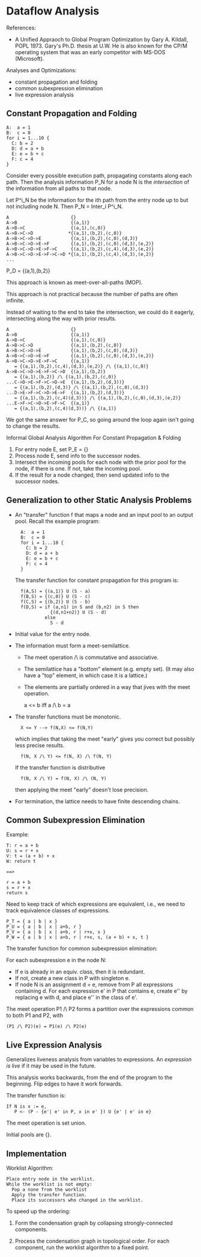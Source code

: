 # Dataflow Analysis

References:

  * A Unified Appraoch to Global Program Optimization
    by Gary A. Kildall, POPL 1973.
    Gary's Ph.D. thesis at U.W.
    He is also known for the CP/M operating system that was an
    early competitor with MS-DOS (Microsoft).

Analyses and Optimizations:

  * constant propagation and folding
  * common subexpression elimination
  * live expression analysis 

## Constant Propagation and Folding

    A:  a = 1
    B:  c = 0
    for i = 1...10 {
      C: b = 2
      D: d = a + b
      E: e = b + c
      F: c = 4
    }

Consider every possible execution path, propagating constants along
each path.  Then the analysis information P_N for a node N is the
*intersection* of the information from all paths to that node.

Let P^i_N be the information for the ith path from the entry node 
up to but not including node N.
Then P_N = Inter_i P^i_N.

    A                       {}
    A->B                    {(a,1)}
    A->B->C                 {(a,1),(c,0)}
    A->B->C->D             *{(a,1),(b,2),(c,0)}
    A->B->C->D->E           {(a,1),(b,2),(c,0),(d,3)}
    A->B->C->D->E->F        {(a,1),(b,2),(c,0),(d,3),(e,2)}
    A->B->C->D->E->F->C     {(a,1),(b,2),(c,4),(d,3),(e,2)}
    A->B->C->D->E->F->C->D *{(a,1),(b,2),(c,4),(d,3),(e,2)}
    ...

P_D = {(a,1),(b,2)}

This approach is known as meet-over-all-paths (MOP).

This approach is not practical because the number of paths are often
infinite.

Instead of waiting to the end to take the intersection, we could do it
eagerly, intersecting along the way with prior results.

    A                       {}
    A->B                    {(a,1)}
    A->B->C                 {(a,1),(c,0)}
    A->B->C->D              {(a,1),(b,2),(c,0)}
    A->B->C->D->E           {(a,1),(b,2),(c,0),(d,3)}
    A->B->C->D->E->F        {(a,1),(b,2),(c,0),(d,3),(e,2)}
    A->B->C->D->E->F->C     {(a,1)}
       = {(a,1),(b,2),(c,4),(d,3),(e,2)} /\ {(a,1),(c,0)}
    A->B->C->D->E->F->C->D  {(a,1),(b,2)}
       = {(a,1),(b,2)} /\ {(a,1),(b,2),(c,0)}
    ...C->D->E->F->C->D->E  {(a,1),(b,2),(d,3))}
       = {(a,1),(b,2),(d,3)} /\ {(a,1),(b,2),(c,0),(d,3)}
    ...D->E->F->C->D->E->F  {(a,1),(b,2),(d,3))}
       = {(a,1),(b,2),(c,4)(d,3))} /\ {(a,1),(b,2),(c,0),(d,3),(e,2)}
    ...E->F->C->D->E->F->C  {(a,1)}
       = {(a,1),(b,2),(c,4)(d,3))} /\ {(a,1)}

We got the same answer for P_C, so going around the loop again isn't
going to change the results.

Informal Global Analysis Algorithm For Constant Propagation & Folding

1. For entry node E, set P_E = {}
2. Process node E, send info to the successor nodes.
3. Intersect the incoming pools for each node with the prior pool
   for the node, if there is one. If not, take the incoming pool.
4. If the result for a node changed, then send updated info to the
   successor nodes.

## Generalization to other Static Analysis Problems

* An "transfer" function f that maps a node and an input pool to an
  output pool. Recall the example program:

        A:  a = 1
        B:  c = 0
        for i = 1...10 {
          C: b = 2
          D: d = a + b
          E: e = b + c
          F: c = 4
        }

  The transfer function for constant propagation for this program is:

        f(A,S) = {(a,1)} U (S - a)
        f(B,S) = {(c,0)} U (S - c)
        f(C,S) = {(b,2)} U (S - b)
        f(D,S) = if (a,n1) in S and (b,n2) in S then
                   {(d,n1+n2)} U (S - d)
                 else
                   S - d

* Initial value for the entry node.

* The information must form a meet-semilattice.

   - The meet operation /\ is commutative and associative.
   - The semilattice has a "bottom" element (e.g. empty set).
     (It may also have a "top" element, in which case it is a lattice.)
   - The elements are partially ordered in a way that
     jives with the meet operation.

        a <= b iff a /\ b = a

* The transfer functions must be monotonic.

        X <= Y --> f(N,X) <= f(N,Y)

    which implies that taking the meet "early" gives you correct
    but possibly less precise results.

        f(N, X /\ Y) <= f(N, X) /\ f(N, Y)

    If the transfer function is distributive

        f(N, X /\ Y) = f(N, X) /\ (N, Y)

    then applying the meet "early" doesn't lose precision.

* For termination, the lattice needs to have finite descending chains.

## Common Subexpression Elimination

Example:

    T: r = a + b
    U: s = r + x
    V: t = (a + b) + x
    W: return t

    ==>

    r = a + b
    s = r + x
    return s

Need to keep track of which expressions are equivalent,
i.e., we need to track equivalence classes of expressions.

    P_T = { a | b | x }
    P_U = { a | b | x | a+b, r }
    P_V = { a | b | x | a+b, r | r+x, s }
    P_W = { a | b | x | a+b, r | r+x, s, (a + b) + x, t }

The transfer function for common subexpression elimination:

For each subexpression e in the node N:

   * If e is already in an equiv. class, then it is redundant.
   * If not, create a new class in P with singleton e.
   * If node N is an assignment d = e, remove from P
     all expressions containing d. For each expression e' in P
     that contains e, create e'' by replacing e with d, and place e''
     in the class of e'.

The meet operation P1 /\ P2 forms a partition over the expressions
common to both P1 and P2, with

    (P1 /\ P2)(e) = P1(e) /\ P2(e)

## Live Expression Analysis

Generalizes liveness analysis from variables to expressions.
An *expression is live* if it may be used in the future.

This analysis works backwards, from the end of the program to the
beginning. Flip edges to have it work forwards.

The transfer function is:

    If N is x := e,
       P <- (P - {e'| e' in P, x in e' }) U {e' | e' in e} 

The meet operation is set union.

Initial pools are {}.

## Implementation

Worklist Algorithm:

    Place entry node in the worklist.
    While the worklist is not empty:
      Pop a none from the worklist
      Apply the transfer function.
      Place its successors who changed in the worklist.

To speed up the ordering:

1. Form the condensation graph by collapsing strongly-connected components.

2. Process the condensation graph in topological order.  For each
   component, run the worklist algorithm to a fixed point.


